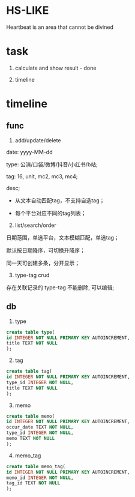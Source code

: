 # HS-LIKE
Heartbeat is an area that cannot be divined

# task

1. calculate and show result - done

2. timeline

# timeline

## func

1. add/update/delete

date: yyyy-MM-dd

type: 公演/口袋/微博/抖音/小红书/b站;

tag: 16, unit, mc2, mc3, mc4;

desc;

- 从文本自动匹配tag，不支持自选tag；

- 每个平台对应不同的tag列表；

2. list/search/order

日期范围，单选平台，文本模糊匹配，单选tag；

默认按日期降序，可切换升降序；

同一天可创建多条，分开显示；

3. type-tag crud

存在关联记录的 type-tag 不能删除, 可以编辑;

## db

1. type

```sql
create table type(
id INTEGER NOT NULL PRIMARY KEY AUTOINCREMENT,
title TEXT NOT NULL
);
```

2. tag

```sql
create table tag(
id INTEGER NOT NULL PRIMARY KEY AUTOINCREMENT,
type_id INTEGER NOT NULL,
title TEXT NOT NULL
);
```

3. memo

```sql
create table memo(
id INTEGER NOT NULL PRIMARY KEY AUTOINCREMENT,
occur_date TEXT NOT NULL,
type_id INTEGER NOT NULL,
memo TEXT NOT NULL
);
```

4. memo_tag

```sql
create table memo_tag(
id INTEGER NOT NULL PRIMARY KEY AUTOINCREMENT,
memo_id INTEGER NOT NULL,
tag_id TEXT NOT NULL
);
```

